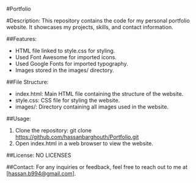 #Portfolio

#Description:
This repository contains the code for my personal portfolio website. It showcases my projects, skills, and contact information.

##Features:
- HTML file linked to style.css for styling.
- Used Font Awesome for imported icons.
- Used Google Fonts for imported typography.
- Images stored in the images/ directory.

##File Structure:
- index.html: Main HTML file containing the structure of the website.
- style.css: CSS file for styling the website.
- images/: Directory containing all images used in the website.

##Usage:
1. Clone the repository: git clone <https://github.com/hassanbarghouth/Portfolio.git>
2. Open index.html in a web browser to view the website.

##License:
NO LICENSES

##Contact:
For any inquiries or feedback, feel free to reach out to me at [hassan.b994@gmail.com]. 

